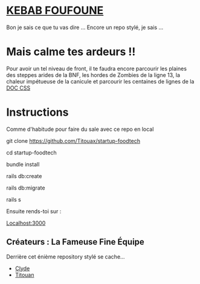 # <a href="https://startup-kebab-foodtech.herokuapp.com/">KEBAB FOUFOUNE</a>



Bon je sais ce que tu vas dire ... Encore un repo stylé, je sais ...



# Mais calme tes ardeurs !!


Pour avoir un tel niveau de front, il te faudra encore parcourir les plaines des steppes arides de la BNF, les hordes de Zombies de la ligne 13, la chaleur impétueuse de la canicule et parcourir les centaines de lignes de la <a href="https://developer.mozilla.org/fr/docs/Web/CSS/Reference">DOC CSS</a>

# Instructions #

Comme d'habitude pour faire du sale avec ce repo en local


git clone https://github.com/Titouax/startup-foodtech

cd startup-foodtech

bundle install

rails db:create

rails db:migrate

rails s



Ensuite rends-toi sur :

<a href="http://localhost:3000">Localhost:3000</a>

## Créateurs : La Fameuse Fine Équipe ##

Derrière cet énième repository stylé se cache...

* <a href="https://github.com/clydeat">Clyde</a>
* <a href="https://github.com/Titouax">Titouan</a>
